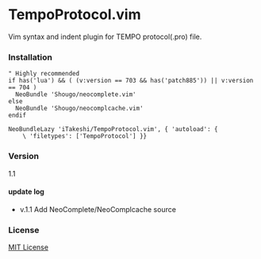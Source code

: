 # TempoProtocol.vim
Vim syntax and indent plugin for TEMPO protocol(.pro) file.

### Installation
```VimL
" Highly recommended
if has('lua') && ( (v:version == 703 && has('patch885')) || v:version == 704 )
  NeoBundle 'Shougo/neocomplete.vim'
else
  NeoBundle 'Shougo/neocomplcache.vim'
endif

NeoBundleLazy 'iTakeshi/TempoProtocol.vim', { 'autoload': {
    \ 'filetypes': ['TempoProtocol'] }}
```

### Version
1.1

#### update log
* v.1.1 Add NeoComplete/NeoComplcache source

### License
[MIT License](http://opensource.org/licenses/MIT)
